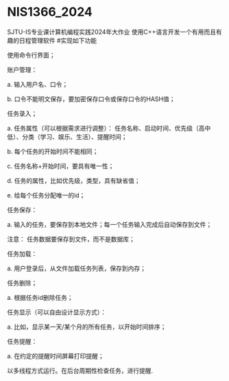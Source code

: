# NIS1366_2024
SJTU-IS专业课计算机编程实践2024年大作业
使用C++语言开发一个有用而且有趣的日程管理软件
#实现如下功能

使用命令行界面；

账户管理：

a. 输入用户名、口令；

b. 口令不能明文保存，要加密保存口令或保存口令的HASH值；

任务录入；

a. 任务属性（可以根据需求进行调整）： 任务名称、启动时间、优先级（高中低）、分类（学习、娱乐、生活）、提醒时间；

b. 每个任务的开始时间不能相同；

c. 任务名称+开始时间，要具有唯一性；

d. 任务的属性，比如优先级，类型，具有缺省值；

e. 给每个任务分配唯一的id；

任务保存：

a. 输入的任务，要保存到本地文件；每一个任务输入完成后自动保存到文件；

注意： 任务数据要保存到文件，而不是数据库；

任务加载：

a. 用户登录后，从文件加载任务列表，保存到内存；

任务删除；

a. 根据任务id删除任务；

任务显示（可以自由设计显示方式）：

a. 比如，显示某一天/某个月的所有任务，以开始时间排序；

任务提醒：

a. 在约定的提醒时间屏幕打印提醒；

以多线程方式运行。在后台周期性检查任务，进行提醒.
